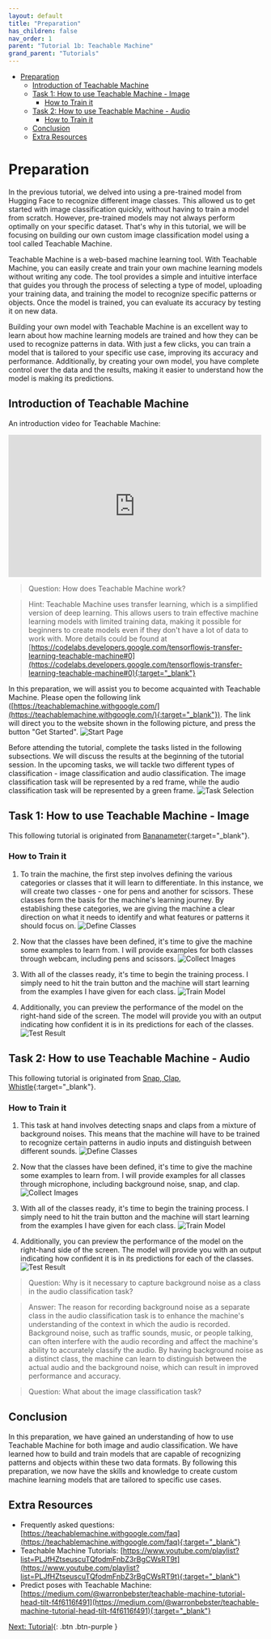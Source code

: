 ```yaml
---
layout: default
title: "Preparation"
has_children: false
nav_order: 1
parent: "Tutorial 1b: Teachable Machine"
grand_parent: "Tutorials"
---
```


- [Preparation](#preparation)
  - [Introduction of Teachable Machine](#introduction-of-teachable-machine)
  - [Task 1: How to use Teachable Machine - Image](#task-1-how-to-use-teachable-machine---image)
    - [How to Train it](#how-to-train-it)
  - [Task 2: How to use Teachable Machine - Audio](#task-2-how-to-use-teachable-machine---audio)
    - [How to Train it](#how-to-train-it-1)
  - [Conclusion](#conclusion)
  - [Extra Resources](#extra-resources)


# Preparation
In the previous tutorial, we delved into using a pre-trained model from Hugging Face to recognize different image classes. This allowed us to get started with image classification quickly, without having to train a model from scratch. However, pre-trained models may not always perform optimally on your specific dataset. That's why in this tutorial, we will be focusing on building our own custom image classification model using a tool called Teachable Machine.

Teachable Machine is a web-based machine learning tool. With Teachable Machine, you can easily create and train your own machine learning models without writing any code. The tool provides a simple and intuitive interface that guides you through the process of selecting a type of model, uploading your training data, and training the model to recognize specific patterns or objects. Once the model is trained, you can evaluate its accuracy by testing it on new data.

Building your own model with Teachable Machine is an excellent way to learn about how machine learning models are trained and how they can be used to recognize patterns in data. With just a few clicks, you can train a model that is tailored to your specific use case, improving its accuracy and performance. Additionally, by creating your own model, you have complete control over the data and the results, making it easier to understand how the model is making its predictions.

## Introduction of Teachable Machine
An introduction video for Teachable Machine:
<!-- [![Introduction](https://teachablemachine.withgoogle.com/assets/img/contentpage/home/poster.jpg)](https://www.youtube.com/embed/T2qQGqZxkD0) -->
<iframe width="500" height="281" src="https://www.youtube.com/embed/T2qQGqZxkD0" title="Teachable Machine 2.0: Making AI easier for everyone" frameborder="0" allow="accelerometer; autoplay; clipboard-write; encrypted-media; gyroscope; picture-in-picture; web-share" allowfullscreen></iframe>

> Question: How does Teachable Machine work?

> Hint: Teachable Machine uses transfer learning, which is a simplified version of deep learning. This allows users to train effective machine learning models with limited training data, making it possible for beginners to create models even if they don't have a lot of data to work with. More details could be found at [https://codelabs.developers.google.com/tensorflowjs-transfer-learning-teachable-machine#0](https://codelabs.developers.google.com/tensorflowjs-transfer-learning-teachable-machine#0){:target="_blank"}

In this preparation, we will assist you to become acquainted with Teachable Machine. Please open the following link ([https://teachablemachine.withgoogle.com/](https://teachablemachine.withgoogle.com/){:target="_blank"}). The link will direct you to the website shown in the following picture, and press the button "Get Started".
![Start Page]({{site.baseurl}}/assets/images/teachable-machine/images-Preparation/1-front_page.png)

Before attending the tutorial, complete the tasks listed in the following subsections. We will discuss the results at the beginning of the tutorial session. In the upcoming tasks, we will tackle two different types of classification - image classification and audio classification. The image classification task will be represented by a red frame, while the audio classification task will be represented by a green frame. 
![Task Selection]({{site.baseurl}}/assets/images/teachable-machine/images-Preparation/2-tasks.png)

## Task 1: How to use Teachable Machine - Image
This following tutorial is originated from [Bananameter](https://medium.com/@warronbebster/teachable-machine-tutorial-bananameter-4bfffa765866){:target="_blank"}.

### How to Train it
1. To train the machine, the first step involves defining the various categories or classes that it will learn to differentiate. In this instance, we will create two classes - one for pens and another for scissors. These classes form the basis for the machine's learning journey. By establishing these categories, we are giving the machine a clear direction on what it needs to identify and what features or patterns it should focus on.
![Define Classes]({{site.baseurl}}/assets/images/teachable-machine/images-Preparation/3-task_1-class_name.png)

2. Now that the classes have been defined, it's time to give the machine some examples to learn from. I will provide examples for both classes through webcam, including pens and scissors.
![Collect Images]({{site.baseurl}}/assets/images/teachable-machine/images-Preparation/3-task_1-class_image.png)

3. With all of the classes ready, it's time to begin the training process. I simply need to hit the train button and the machine will start learning from the examples I have given for each class. 
![Train Model]({{site.baseurl}}/assets/images/teachable-machine/images-Preparation/3-task_1-train.png)

4. Additionally, you can preview the performance of the model on the right-hand side of the screen. The model will provide you with an output indicating how confident it is in its predictions for each of the classes. 
![Test Result]({{site.baseurl}}/assets/images/teachable-machine/images-Preparation/3-task_1-result.png)

## Task 2: How to use Teachable Machine - Audio
This following tutorial is originated from [Snap, Clap, Whistle](https://medium.com/@warronbebster/teachable-machine-tutorial-snap-clap-whistle-4212fd7f3555){:target="_blank"}.

### How to Train it
1. This task at hand involves detecting snaps and claps from a mixture of background noises. This means that the machine will have to be trained to recognize certain patterns in audio inputs and distinguish between different sounds.
![Define Classes]({{site.baseurl}}/assets/images/teachable-machine/images-Preparation/4-task_2-class_name.png)

2. Now that the classes have been defined, it's time to give the machine some examples to learn from. I will provide examples for all classes through microphone, including background noise, snap, and clap.
![Collect Images]({{site.baseurl}}/assets/images/teachable-machine/images-Preparation/4-task_2-class_audio.png)

3. With all of the classes ready, it's time to begin the training process. I simply need to hit the train button and the machine will start learning from the examples I have given for each class. 
![Train Model]({{site.baseurl}}/assets/images/teachable-machine/images-Preparation/4-task_2-train.png)

4. Additionally, you can preview the performance of the model on the right-hand side of the screen. The model will provide you with an output indicating how confident it is in its predictions for each of the classes. 
![Test Result]({{site.baseurl}}/assets/images/teachable-machine/images-Preparation/4-task_2-result.png)

> Question: Why is it necessary to capture background noise as a class in the audio classification task?

> Answer: The reason for recording background noise as a separate class in the audio classification task is to enhance the machine's understanding of the context in which the audio is recorded. Background noise, such as traffic sounds, music, or people talking, can often interfere with the audio recording and affect the machine's ability to accurately classify the audio. By having background noise as a distinct class, the machine can learn to distinguish between the actual audio and the background noise, which can result in improved performance and accuracy.

> Question: What about the image classification task?

## Conclusion
In this preparation, we have gained an understanding of how to use Teachable Machine for both image and audio classification. We have learned how to build and train models that are capable of recognizing patterns and objects within these two data formats. By following this preparation, we now have the skills and knowledge to create custom machine learning models that are tailored to specific use cases.

## Extra Resources
- Frequently asked questions: [https://teachablemachine.withgoogle.com/faq](https://teachablemachine.withgoogle.com/faq){:target="_blank"}
- Teachable Machine Tutorials: [https://www.youtube.com/playlist?list=PLJfHZtseuscuTQfodmFnbZ3rBgCWsRT9t](https://www.youtube.com/playlist?list=PLJfHZtseuscuTQfodmFnbZ3rBgCWsRT9t){:target="_blank"}
- Predict poses with Teachable Machine: [https://medium.com/@warronbebster/teachable-machine-tutorial-head-tilt-f4f6116f491](https://medium.com/@warronbebster/teachable-machine-tutorial-head-tilt-f4f6116f491){:target="_blank"}


[Next: Tutorial]({{site.baseurl}}/tutorials/teachable-machine-module/tutorial/){: .btn .btn-purple }